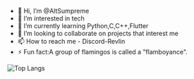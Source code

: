 - 👋 Hi, I’m @AltSumpreme
- 👀 I’m interested in tech
- 🌱 I’m currently learning Python,C,C++,Flutter
- 💞️ I’m looking to collaborate on projects that interest me
- 📫 How to reach me - Discord-Revlin
- ⚡ Fun fact:A group of flamingos is called a "flamboyance".




![Top Langs](https://github-readme-stats.vercel.app/api/top-langs/?username=AltSumpreme&theme=tokyonight)


<!---
AltSumpreme/AltSumpreme is a ✨ special ✨ repository because its `README.md` (this file) appears on your GitHub profile.
You can click the Preview link to take a look at your changes.
--->
